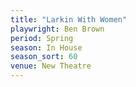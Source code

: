 ```yaml
---
title: "Larkin With Women"
playwright: Ben Brown
period: Spring
season: In House
season_sort: 60
venue: New Theatre
---
```

